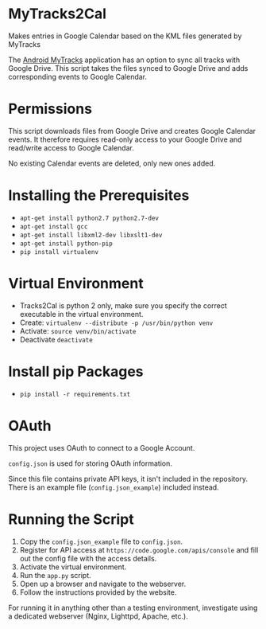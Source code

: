 MyTracks2Cal
============

Makes entries in Google Calendar based on the KML files generated by MyTracks

The [Android MyTracks](https://play.google.com/store/apps/details?id=com.google.android.maps.mytracks) application has an option to sync all tracks with Google Drive.
This script takes the files synced to Google Drive and adds corresponding events to Google Calendar.

Permissions
===========

This script downloads files from Google Drive and creates Google Calendar events.
It therefore requires read-only access to your Google Drive and read/write access to Google Calendar.

No existing Calendar events are deleted, only new ones added.

Installing the Prerequisites
============================

* `apt-get install python2.7 python2.7-dev`
* `apt-get install gcc`
* `apt-get install libxml2-dev libxslt1-dev`
* `apt-get install python-pip`
* `pip install virtualenv`

Virtual Environment
===================

* Tracks2Cal is python 2 only, make sure you specify the correct executable in the virtual environment.
* Create: `virtualenv --distribute -p /usr/bin/python venv`
* Activate: `source venv/bin/activate`
* Deactivate `deactivate`

Install pip Packages
====================

* `pip install -r requirements.txt`

OAuth
=====

This project uses OAuth to connect to a Google Account.

`config.json` is used for storing OAuth information.

Since this file contains private API keys, it isn't included in the repository. There is an example file (`config.json_example`) included instead.

Running the Script
==================

1.  Copy the `config.json_example` file to `config.json`.
2.  Register for API access at `https://code.google.com/apis/console` and fill out the config file with the access details.
3.  Activate the virtual environment.
4.  Run the `app.py` script.
5.  Open up a browser and navigate to the webserver.
6.  Follow the instructions provided by the website.

For running it in anything other than a testing environment, investigate using a dedicated webserver (Nginx, Lighttpd, Apache, etc.).
